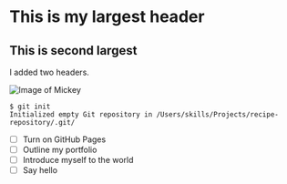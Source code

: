 # This is my largest header
## This is second largest

I added two headers.

![Image of Mickey](https://i.etsystatic.com/11113035/r/il/19dc56/1360333756/il_794xN.1360333756_kryr.jpg)

```
$ git init
Initialized empty Git repository in /Users/skills/Projects/recipe-repository/.git/
```

- [ ] Turn on GitHub Pages
- [ ] Outline my portfolio
- [ ] Introduce myself to the world
- [ ] Say hello

